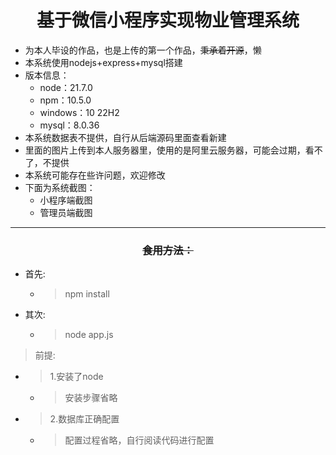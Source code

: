 # <center>基于微信小程序实现物业管理系统</center>
+ 为本人毕设的作品，也是上传的第一个作品，~~秉承着开源~~，懒
+ 本系统使用nodejs+express+mysql搭建
+ 版本信息：
    + node：21.7.0
    + npm：10.5.0
    + windows：10 22H2
    + mysql：8.0.36
+ 本系统数据表不提供，自行从后端源码里面查看新建
+ 里面的图片上传到本人服务器里，使用的是阿里云服务器，可能会过期，看不了，不提供
+ 本系统可能存在些许问题，欢迎修改
+ 下面为系统截图：
    + 小程序端截图
    + 管理员端截图
---
### <center>~~食用方法：~~</center>
- 首先:
    - >npm install
- 其次:
    - >node app.js
>前提:

- > 1.安装了node
    - >安装步骤省略
- >2.数据库正确配置
    - >配置过程省略，自行阅读代码进行配置